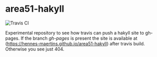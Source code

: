 # area51-hakyll

![Travis CI](https://api.travis-ci.org/hennes-maertins/area51-hakyll.svg)

Experimental repository to see how travis can push a hakyll site to gh-pages.
If the branch _gh-pages_ is present the site is available at (https://hennes-maertins.github.io/area51-hakyll) after travis build.
Otherwise you see just 404.
